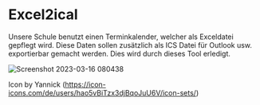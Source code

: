 # Excel2ical
Unsere Schule benutzt einen Terminkalender, welcher als Exceldatei gepflegt wird.
Diese Daten sollen zusätzlich als ICS Datei für Outlook usw. exportierbar gemacht werden.
Dies wird durch dieses Tool erledigt.

![Screenshot 2023-03-16 080438](https://user-images.githubusercontent.com/75378632/225542585-db870a1e-7f39-491b-b0e8-124f28112038.png)

Icon by Yannick (https://icon-icons.com/de/users/hao5vBiTzx3djBqoJuU6V/icon-sets/)
